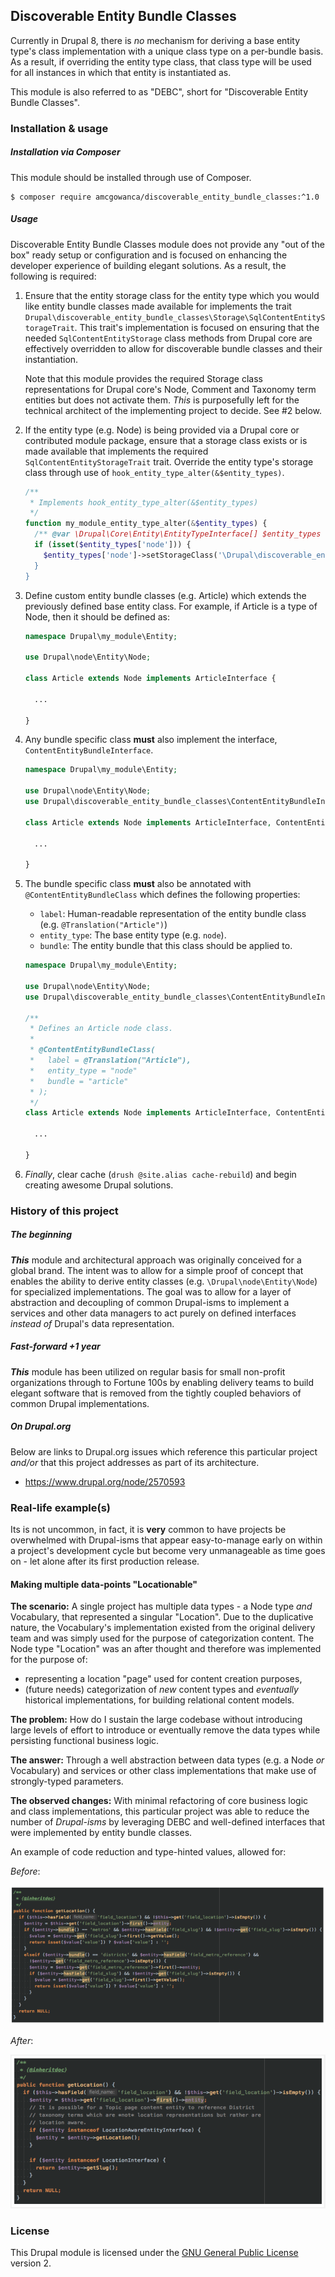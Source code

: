 ## Discoverable Entity Bundle Classes

Currently in Drupal 8, there is _no_ mechanism for deriving a base entity type's class implementation with a unique class type on a per-bundle basis. As a result, if overriding the entity type class, that class type will be used for all instances in which that entity is instantiated as.

This module is also referred to as "DEBC", short for "Discoverable Entity Bundle Classes".

### Installation & usage

##### Installation via Composer

This module should be installed through use of Composer.

```
$ composer require amcgowanca/discoverable_entity_bundle_classes:^1.0
```

##### Usage

Discoverable Entity Bundle Classes module does not provide any "out of the box" ready setup or configuration and is focused on enhancing the developer experience of building elegant solutions. As a result, the following is required:

1.  Ensure that the entity storage class for the entity type which you would like entity bundle classes made available for implements the trait `Drupal\discoverable_entity_bundle_classes\Storage\SqlContentEntityStorageTrait`. This trait's implementation is focused on ensuring that the needed `SqlContentEntityStorage` class methods from Drupal core are effectively overridden to allow for discoverable bundle classes and their instantiation.

    Note that this module provides the required Storage class representations for Drupal core's Node, Comment and Taxonomy term entities but does not activate them. _This_ is purposefully left for the technical architect of the implementing project to decide. See  #2 below.

2.  If the entity type (e.g. Node) is being provided via a Drupal core or contributed module package, ensure that a storage class exists or is made available that implements the required `SqlContentEntityStorageTrait` trait. Override the entity type's storage class through use of `hook_entity_type_alter(&$entity_types)`.

    ```php
    /**
     * Implements hook_entity_type_alter(&$entity_types)
     */
    function my_module_entity_type_alter(&$entity_types) {
      /** @var \Drupal\Core\Entity\EntityTypeInterface[] $entity_types */
      if (isset($entity_types['node'])) {
        $entity_types['node']->setStorageClass('\Drupal\discoverable_entity_bundle_classes\Storage\Node\NodeStorage`);
      }
    }
    ```

3.  Define custom entity bundle classes (e.g. Article) which extends the previously defined base entity class. For example, if Article is a type of Node, then it should be defined as:

    ```php
    namespace Drupal\my_module\Entity;
    
    use Drupal\node\Entity\Node;
    
    class Article extends Node implements ArticleInterface {
    
      ...
    
    }
    ```

4. Any bundle specific class **must** also implement the interface, `ContentEntityBundleInterface`.

    ```php
    namespace Drupal\my_module\Entity;
    
    use Drupal\node\Entity\Node;
    use Drupal\discoverable_entity_bundle_classes\ContentEntityBundleInterface;
    
    class Article extends Node implements ArticleInterface, ContentEntityBundleInterface {
    
      ...
    
    }
    ```

5. The bundle specific class **must** also be annotated with `@ContentEntityBundleClass` which defines the following properties:

    * `label`: Human-readable representation of the entity bundle class (e.g. `@Translation("Article")`)
    * `entity_type`: The base entity type (e.g. `node`).
    * `bundle`: The entity bundle that this class should be applied to.

    ```php
    namespace Drupal\my_module\Entity;
    
    use Drupal\node\Entity\Node;
    use Drupal\discoverable_entity_bundle_classes\ContentEntityBundleInterface;
    
    /**
     * Defines an Article node class.
     *
     * @ContentEntityBundleClass(
     *   label = @Translation("Article"),
     *   entity_type = "node"
     *   bundle = "article"
     * );
     */
    class Article extends Node implements ArticleInterface, ContentEntityBundleInterface {
    
      ...
    
    }
    ```
6. _Finally_, clear cache (`drush @site.alias cache-rebuild`) and begin creating awesome Drupal solutions.

### History of this project

##### The beginning

_**This**_ module and architectural approach was originally conceived for a global brand. The intent was to allow for a simple proof of concept that enables the ability to derive entity classes (e.g. `\Drupal\node\Entity\Node`) for specialized implementations. The goal was to allow for a layer of abstraction and decoupling of common Drupal-isms to implement a services and other data managers to act purely on defined interfaces _instead of_ Drupal's data representation. 

##### Fast-forward +1 year

_**This**_ module has been utilized on regular basis for small non-profit organizations through to Fortune 100s by enabling delivery teams to build elegant software that is removed from the tightly coupled behaviors of common Drupal implementations.

##### On Drupal.org

Below are links to Drupal.org issues which reference this particular project _and/or_ that this project addresses as part of its architecture.

* https://www.drupal.org/node/2570593

### Real-life example(s)

Its is not uncommon, in fact, it is **very** common to have projects be overwhelmed with Drupal-isms that appear easy-to-manage early on within a project's development cycle but become very unmanageable as time goes on - let alone after its first production release.

#### Making multiple data-points "Locationable"

**The scenario:** A single project has multiple data types - a Node type _and_ Vocabulary, that represented a singular "Location". Due to the duplicative nature, the Vocabulary's implementation existed from the original delivery team and was simply used for the purpose of categorization content. The Node type "Location" was an after thought and therefore was implemented for the purpose of:

* representing a location "page" used for content creation purposes,
* (future needs) categorization of _new_ content types and _eventually_ historical implementations, for building relational content models.

**The problem:** How do I sustain the large codebase without introducing large levels of effort to introduce or eventually remove the data types while persisting functional business logic.

**The answer:** Through a well abstraction between data types (e.g. a Node _or_ Vocabulary) and services or other class implementations that make use of strongly-typed parameters.

**The observed changes:** With minimal refactoring of core business logic and class implementations, this particular project was able to reduce the number of _Drupal-isms_ by leveraging DEBC and well-defined interfaces that were implemented by entity bundle classes. 

  An example of code reduction and type-hinted values, allowed for:

  _Before_:
  
  ![Example of the 'before' for a location class that had its Drupal-isms reduced](./docs/assets/example-1--location-before.png)
  
  _After_:
  
  ![Example of the 'after' for a location class that had its Drupal-isms reduced](./docs/assets/example-1--location-after.png)

### License

This Drupal module is licensed under the [GNU General Public License](./LICENSE.md) version 2.
